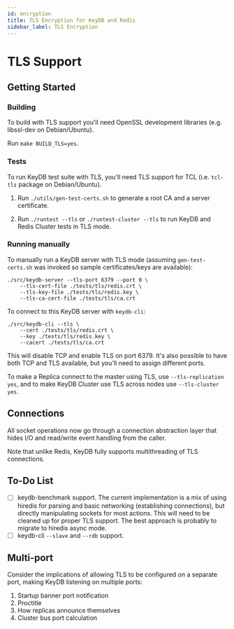 ```yaml
---
id: encryption
title: TLS Encryption for KeyDB and Redis
sidebar_label: TLS Encryption
---
```


TLS Support
===========

Getting Started
---------------

### Building

To build with TLS support you'll need OpenSSL development libraries (e.g.
libssl-dev on Debian/Ubuntu).

Run `make BUILD_TLS=yes`.

### Tests

To run KeyDB test suite with TLS, you'll need TLS support for TCL (i.e.
`tcl-tls` package on Debian/Ubuntu).

1. Run `./utils/gen-test-certs.sh` to generate a root CA and a server
   certificate.

2. Run `./runtest --tls` or `./runtest-cluster --tls` to run KeyDB and Redis
   Cluster tests in TLS mode.

### Running manually

To manually run a KeyDB server with TLS mode (assuming `gen-test-certs.sh` was
invoked so sample certificates/keys are available):

    ./src/keydb-server --tls-port 6379 --port 0 \
        --tls-cert-file ./tests/tls/redis.crt \
        --tls-key-file ./tests/tls/redis.key \
        --tls-ca-cert-file ./tests/tls/ca.crt

To connect to this KeyDB server with `keydb-cli`:

    ./src/keydb-cli --tls \
        --cert ./tests/tls/redis.crt \
        --key ./tests/tls/redis.key \
        --cacert ./tests/tls/ca.crt

This will disable TCP and enable TLS on port 6379. It's also possible to have
both TCP and TLS available, but you'll need to assign different ports.

To make a Replica connect to the master using TLS, use `--tls-replication yes`,
and to make KeyDB Cluster use TLS across nodes use `--tls-cluster yes`.

Connections
-----------

All socket operations now go through a connection abstraction layer that hides
I/O and read/write event handling from the caller.

Note that unlike Redis, KeyDB fully supports multithreading of TLS connections.

To-Do List
----------

- [ ] keydb-benchmark support. The current implementation is a mix of using
  hiredis for parsing and basic networking (establishing connections), but
  directly manipulating sockets for most actions. This will need to be cleaned
  up for proper TLS support. The best approach is probably to migrate to hiredis
  async mode.
- [ ] keydb-cli `--slave` and `--rdb` support.

Multi-port
----------

Consider the implications of allowing TLS to be configured on a separate port,
making KeyDB listening on multiple ports:

1. Startup banner port notification
2. Proctitle
3. How replicas announce themselves
4. Cluster bus port calculation
